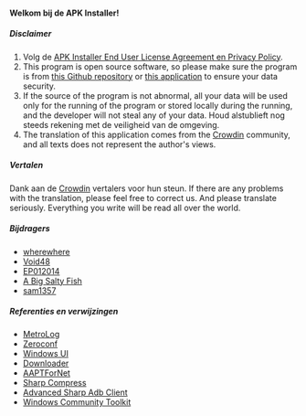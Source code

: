 #### Welkom bij de APK Installer!

##### Disclaimer
1. Volg de [APK Installer End User License Agreement en Privacy Policy](https://github.com/Paving-Base/APK-Installer-UWP/blob/main/Privacy.md).
2. This program is open source software, so please make sure the program is from [this Github repository](https://github.com/Paving-Base/APK-Installer-UWP) or [this application](https://www.microsoft.com/store/apps/9NSHFKJ1D4BF) to ensure your data security.
3. If the source of the program is not abnormal, all your data will be used only for the running of the program or stored locally during the running, and the developer will not steal any of your data. Houd alstublieft nog steeds rekening met de veiligheid van de omgeving.
4. The translation of this application comes from the [Crowdin](https://crowdin.com/project/APKInstaller "Crowdin") community, and all texts does not represent the author's views.

##### Vertalen
Dank aan de [Crowdin](https://crowdin.com/project/APKInstaller "Crowdin") vertalers voor hun steun. If there are any problems with the translation, please feel free to correct us. And please translate seriously. Everything you write will be read all over the world.

##### Bijdragers
- [wherewhere](https://github.com/wherewhere)
- [Void48](https://github.com/Void48)
- [EP012014](https://github.com/EP012014)
- [A Big Salty Fish](https://github.com/bigsaltyfishes)
- [sam1357](https://github.com/sam1357)

##### Referenties en verwijzingen
- [MetroLog](https://github.com/novotnyllc/MetroLog "MetroLog")
- [Zeroconf](https://github.com/novotnyllc/Zeroconf "Zeroconf")
- [Windows UI](https://github.com/microsoft/microsoft-ui-xaml "Windows UI")
- [Downloader](https://github.com/bezzad/Downloader "Downloader")
- [AAPTForNet](https://github.com/canheo136/QuickLook.Plugin.ApkViewer "AAPTForNet")
- [Sharp Compress](https://github.com/adamhathcock/sharpcompress "Sharp Compress")
- [Advanced Sharp Adb Client](https://github.com/yungd1plomat/AdvancedSharpAdbClient "Advanced Sharp Adb Client")
- [Windows Community Toolkit](https://github.com/CommunityToolkit/WindowsCommunityToolkit "Windows Community Toolkit")